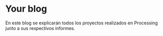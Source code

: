# Your blog

En este blog se explicarán todos los proyectos realizados en Processing junto a sus respectivos informes. 
